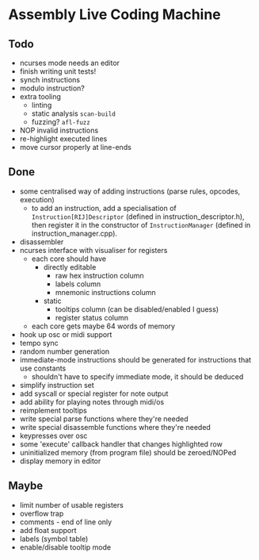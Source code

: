 Assembly Live Coding Machine
============================

Todo
----

* ncurses mode needs an editor
* finish writing unit tests!
* synch instructions
* modulo instruction?
* extra tooling
    * linting
    * static analysis `scan-build`
    * fuzzing? `afl-fuzz`
* NOP invalid instructions
* re-highlight executed lines
* move cursor properly at line-ends

Done
----

* some centralised way of adding instructions (parse rules, opcodes, execution)
    * to add an instruction, add a specialisation of
      `Instruction[RIJ]Descriptor` (defined in instruction_descriptor.h), then
      register it in the constructor of `InstructionManager` (defined in
      instruction_manager.cpp).
* disassembler
* ncurses interface with visualiser for registers
    * each core should have
        * directly editable
            * raw hex instruction column
            * labels column
            * mnemonic instructions column
        * static
            * tooltips column (can be disabled/enabled I guess)
            * register status column
    * each core gets maybe 64 words of memory
* hook up osc or midi support
* tempo sync
* random number generation
* immediate-mode instructions should be generated for instructions that use
  constants
    * shouldn't have to specify immediate mode, it should be deduced
* simplify instruction set
* add syscall or special register for note output
* add ability for playing notes through midi/os
* reimplement tooltips
* write special parse functions where they're needed
* write special disassemble functions where they're needed
* keypresses over osc
* some 'execute' callback handler that changes highlighted row
* uninitialized memory (from program file) should be zeroed/NOPed
* display memory in editor

Maybe
-----

* limit number of usable registers
* overflow trap
* comments - end of line only
* add float support
* labels (symbol table)
* enable/disable tooltip mode

